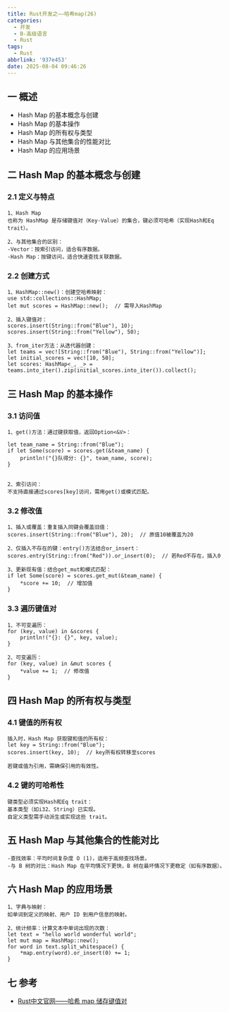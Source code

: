 ```yaml
---
title: Rust开发之——哈希map(26)
categories:
  - 开发
  - B-高级语言
  - Rust
tags:
  - Rust
abbrlink: '937e453'
date: 2025-08-04 09:46:26
---
```

## 一 概述

* Hash Map 的基本概念与创建
* Hash Map 的基本操作
* Hash Map 的所有权与类型
* Hash Map 与其他集合的性能对比
* Hash Map 的应用场景

<!--more-->

## 二 Hash Map 的基本概念与创建

### 2.1 定义与特点

```
1、Hash Map
也称为 HashMap 是存储键值对（Key-Value）的集合，键必须可哈希（实现Hash和Eq trait）。

2、与其他集合的区别：
-Vector：按索引访问，适合有序数据。
-Hash Map：按键访问，适合快速查找关联数据。
```

### 2.2 创建方式

```
1、HashMap::new()：创建空哈希映射：
use std::collections::HashMap;
let mut scores = HashMap::new();  // 需导入HashMap

2、插入键值对：
scores.insert(String::from("Blue"), 10);
scores.insert(String::from("Yellow"), 50);

3、from_iter方法：从迭代器创建：
let teams = vec![String::from("Blue"), String::from("Yellow")];
let initial_scores = vec![10, 50];
let scores: HashMap<_, _> = teams.into_iter().zip(initial_scores.into_iter()).collect();
```

## 三 Hash Map 的基本操作

### 3.1 访问值

```
1、get()方法：通过键获取值，返回Option<&V>：

let team_name = String::from("Blue");
if let Some(score) = scores.get(&team_name) {
    println!("{}队得分: {}", team_name, score);
}


2、索引访问：
不支持直接通过scores[key]访问，需用get()或模式匹配。
```

### 3.2 修改值

```
1、插入或覆盖：重复插入同键会覆盖旧值：
scores.insert(String::from("Blue"), 20);  // 原值10被覆盖为20

2、仅插入不存在的键：entry()方法结合or_insert：
scores.entry(String::from("Red")).or_insert(0);  // 若Red不存在，插入0

3、更新现有值：结合get_mut和模式匹配：
if let Some(score) = scores.get_mut(&team_name) {
    *score += 10;  // 增加值
}
```

### 3.3 遍历键值对

```
1、不可变遍历：
for (key, value) in &scores {
    println!("{}: {}", key, value);
}

2、可变遍历：
for (key, value) in &mut scores {
    *value += 1;  // 修改值
}
```

## 四 Hash Map 的所有权与类型

### 4.1 键值的所有权

```
插入时，Hash Map 获取键和值的所有权：
let key = String::from("Blue");
scores.insert(key, 10);  // key所有权转移至scores

若键或值为引用，需确保引用的有效性。
```

### 4.2 键的可哈希性

```
键类型必须实现Hash和Eq trait：
基本类型（如i32、String）已实现。
自定义类型需手动派生或实现这些 trait。
```

## 五 Hash Map 与其他集合的性能对比

```
-查找效率：平均时间复杂度 O (1)，适用于高频查找场景。
-与 B 树的对比：Hash Map 在平均情况下更快，B 树在最坏情况下更稳定（如有序数据）。
```

## 六 Hash Map 的应用场景

```
1、字典与映射：
如单词到定义的映射、用户 ID 到用户信息的映射。

2、统计频率：计算文本中单词出现的次数：
let text = "hello world wonderful world";
let mut map = HashMap::new();
for word in text.split_whitespace() {
    *map.entry(word).or_insert(0) += 1;
}
```

## 七 参考

* [Rust中文官网——哈希 map 储存键值对](https://rust.bootcss.com/ch08-03-hash-maps.html)